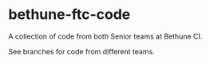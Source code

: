 # bethune-ftc-code
A collection of code from both Senior teams at Bethune CI.

See branches for code from different teams.
